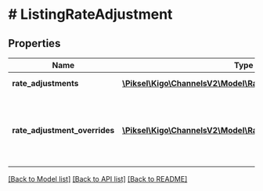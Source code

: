 # # ListingRateAdjustment

## Properties

Name | Type | Description | Notes
------------ | ------------- | ------------- | -------------
**rate_adjustments** | [**\Piksel\Kigo\ChannelsV2\Model\RateAdjustmentRule[]**](RateAdjustmentRule.md) | Rate adjustments | [optional]
**rate_adjustment_overrides** | [**\Piksel\Kigo\ChannelsV2\Model\RateAdjustmentRuleOverride[]**](RateAdjustmentRuleOverride.md) | Seasonal rate adjustments that override rate adjustments | [optional]

[[Back to Model list]](../../README.md#models) [[Back to API list]](../../README.md#endpoints) [[Back to README]](../../README.md)
